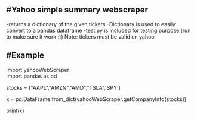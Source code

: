 #Yahoo simple summary webscraper
-----------
-returns a dictionary of the given tickers
-Dictionary is used to easily convert to a pandas dataframe
-test.py is included for testing purpose (run to make sure it work :))
Note: tickers must be valid on yahoo

#Example
-----------
import yahooWebScraper   
import pandas as pd

stocks = ["AAPL","AMZN","AMD","TSLA",'SPY']

x = pd.DataFrame.from_dict(yahooWebScraper.getCompanyInfo(stocks))

print(x)